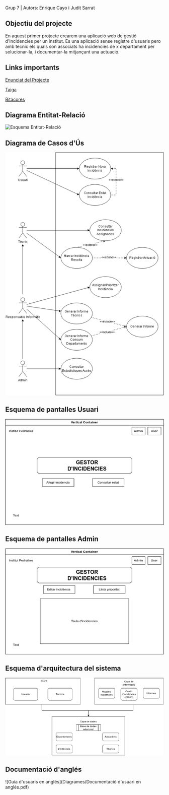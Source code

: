Grup 7 | Autors: Enrique Cayo i Judit Sarrat

## Objectiu del projecte
En aquest primer projecte crearem una aplicació web de gestió d'Incidencies per un institut. Es una aplicació sense registre d'usuaris pero amb tecnic els quals son associats ha incidencies de x departament per solucionar-la, i documentar-la mitjançant una actuació.

## Links importants

[Enunciat del Projecte](https://sites.google.com/inspedralbes.cat/projecte-dam1)

[Taiga](https://tree.taiga.io/project/a24judsarand-gestor-incidencies-dam1pj7/timeline)

[Bitacores](https://docs.google.com/spreadsheets/d/1q6uztUwibMnCs8DnlK52TZOzmy4TE9N9JnrPHoaWkR8/edit?gid=1537567097#gid=1537567097)

## Diagrama Entitat-Relació

![Esquema Entitat-Relació](Diagrames/Diagrama_entitat_relació.png)

## Diagrama de Casos d'Ús

![Diagrama de Casos d'Ús](Diagrames/Diagrama_de_casos_d'us.png)

## Esquema de pantalles Usuari
![Esquema de pantalles d'usuari](Diagrames/Esquema_pantalles_usuaris.png)

## Esquema de pantalles Admin
![Esquema de pantalles Admin](Diagrames/Esquema_de_pantalles_Admin.png)

## Esquema d'arquitectura del sistema 
![Esquema d'arquitectura Sistemes](Diagrames/Arquitectura_de_sistema.drawio.png)

## Documentació d'anglés 
![Guia d'usuaris en anglés](Diagrames/Documentació d'usuari en anglés.pdf)
